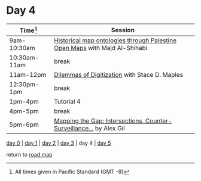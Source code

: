 # Day 4

| Time[^1] | Session |   
| --- | --- |
| 9am-10:30am   | [Historical map ontologies through Palestine Open Maps](workshop_materials/workshop4.md) with Majd Al-Shihabi  |
| 10:30am-11am   | break  |
| 11am-12pm  | [Dilemmas of Digitization](curated_convos/cc3.md) with Stace D. Maples |
| 12:30pm-1pm   | break   |
| 1pm-4pm   | Tutorial 4 |
| 4pm-5pm   | break |
| 5pm-6pm   | [Mapping the Gap: Intersections, Counter-Surveillance...](public_events.md#public-lecture-4) by Alex Gil   |

[day 0](day0.md) | [day 1](day1.md) | [day 2](day2.md) | [day 3](day3.md) | day 4 | [day 5](day5.md)  

return to [road map](road_map.md)

[^1]: All times given in Pacific Standard (GMT -8)
